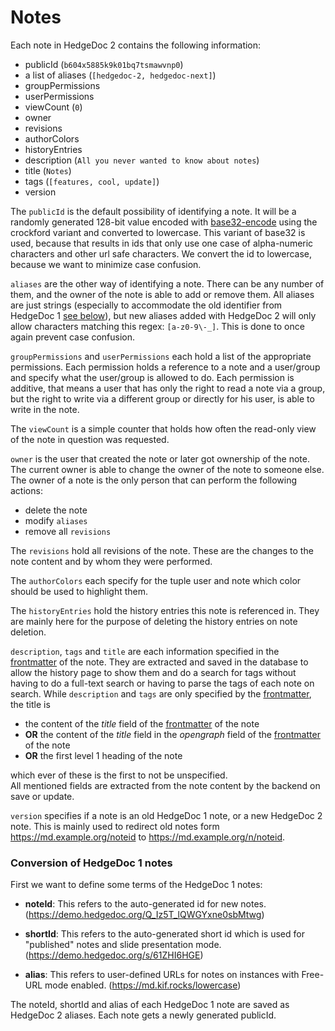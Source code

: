 # Notes

Each note in HedgeDoc 2 contains the following information:

- publicId (`b604x5885k9k01bq7tsmawvnp0`)
- a list of aliases (`[hedgedoc-2, hedgedoc-next]`)
- groupPermissions
- userPermissions
- viewCount (`0`)
- owner
- revisions
- authorColors
- historyEntries
- description (`All you never wanted to know about notes`)
- title (`Notes`)
- tags (`[features, cool, update]`)
- version

The `publicId` is the default possibility of identifying a note. It will be a randomly generated 128-bit value encoded with [base32-encode](https://www.npmjs.com/package/base32-encode) using the crockford variant and converted to lowercase. This variant of base32 is used, because that results in ids that only use one case of alpha-numeric characters and other url safe characters. We convert the id to lowercase, because we want to minimize case confusion.

`aliases` are the other way of identifying a note. There can be any number of them, and the owner of the note is able to add or remove them. All aliases are just strings (especially to accommodate the old identifier from HedgeDoc 1 [see below](#conversion-of-hedgedoc-1-notes)), but new aliases added with HedgeDoc 2 will only allow characters matching this regex: `[a-z0-9\-_]`. This is done to once again prevent case confusion.

`groupPermissions` and `userPermissions` each hold a list of the appropriate permissions.
Each permission holds a reference to a note and a user/group and specify what the user/group is allowed to do.
Each permission is additive, that means a user that has only the right to read a note via a group, but the right to write via a different group or directly for his user, is able to write in the note.

The `viewCount` is a simple counter that holds how often the read-only view of the note in question was requested.

`owner` is the user that created the note or later got ownership of the note. The current owner is able to change the owner of the note to someone else. The owner of a note is the only person that can perform the following actions:  

- delete the note
- modify `aliases`
- remove all `revisions`

The `revisions` hold all revisions of the note. These are the changes to the note content and by whom they were performed.

The `authorColors` each specify for the tuple user and note which color should be used to highlight them.

The `historyEntries` hold the history entries this note is referenced in. They are mainly here for the purpose of deleting the history entries on note deletion.

`description`, `tags` and `title` are each information specified in the [frontmatter][frontmatter] of the note. They are extracted and saved in the database to allow the history page to show them and do a search for tags without having to do a full-text search or having to parse the tags of each note on search.
While `description` and `tags` are only specified by the [frontmatter][frontmatter], the title is

- the content of the *title* field of the [frontmatter][frontmatter] of the note
- **OR** the content of the *title* field in the *opengraph* field of the [frontmatter][frontmatter] of the note
- **OR** the first level 1 heading of the note 
  
which ever of these is the first to not be unspecified.  
All mentioned fields are extracted from the note content by the backend on save or update.
  
`version` specifies if a note is an old HedgeDoc 1 note, or a new HedgeDoc 2 note. This is mainly used to redirect old notes form <https://md.example.org/noteid> to <https://md.example.org/n/noteid>.

### Conversion of HedgeDoc 1 notes

First we want to define some terms of the HedgeDoc 1 notes:

- **noteId**: This refers to the auto-generated id for new notes. (https://demo.hedgedoc.org/Q_Iz5T_lQWGYxne0sbMtwg)

- **shortId**: This refers to the auto-generated short id which is used for "published" notes and slide presentation mode. (https://demo.hedgedoc.org/s/61ZHI6HGE)

- **alias**: This refers to user-defined URLs for notes on instances with Free-URL mode enabled. (https://md.kif.rocks/lowercase)

The noteId, shortId and alias of each HedgeDoc 1 note are saved as HedgeDoc 2 aliases. Each note gets a newly generated publicId.

[frontmatter]: https://jekyllrb.com/docs/front-matter/
